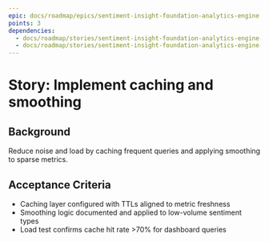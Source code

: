 ```yaml
---
epic: docs/roadmap/epics/sentiment-insight-foundation-analytics-engine.md
points: 3
dependencies:
  - docs/roadmap/stories/sentiment-insight-foundation-analytics-engine-05-trpc-surface.md
  - docs/roadmap/stories/sentiment-insight-foundation-analytics-engine-04-anomaly-detection.md
---
```

# Story: Implement caching and smoothing

## Background
Reduce noise and load by caching frequent queries and applying smoothing to sparse metrics.

## Acceptance Criteria
- Caching layer configured with TTLs aligned to metric freshness
- Smoothing logic documented and applied to low-volume sentiment types
- Load test confirms cache hit rate >70% for dashboard queries
